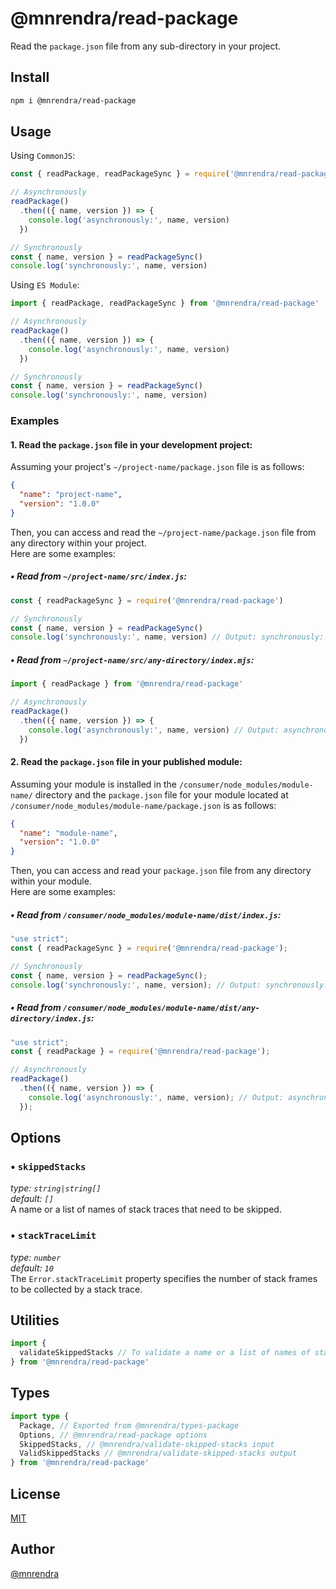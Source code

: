 # @mnrendra/read-package
Read the `package.json` file from any sub-directory in your project.

## Install
```bash
npm i @mnrendra/read-package
```

## Usage

Using `CommonJS`:
```javascript
const { readPackage, readPackageSync } = require('@mnrendra/read-package')

// Asynchronously
readPackage()
  .then(({ name, version }) => {
    console.log('asynchronously:', name, version)
  })

// Synchronously
const { name, version } = readPackageSync()
console.log('synchronously:', name, version)
```

Using `ES Module`:
```javascript
import { readPackage, readPackageSync } from '@mnrendra/read-package'

// Asynchronously
readPackage()
  .then(({ name, version }) => {
    console.log('asynchronously:', name, version)
  })

// Synchronously
const { name, version } = readPackageSync()
console.log('synchronously:', name, version)
```

### Examples

#### 1. Read the `package.json` file in your development project:
Assuming your project's `~/project-name/package.json` file is as follows:
```json
{
  "name": "project-name",
  "version": "1.0.0"
}
```

Then, you can access and read the `~/project-name/package.json` file from any directory within your project.<br/>
Here are some examples:<br/>

##### • Read from `~/project-name/src/index.js`:
```javascript
const { readPackageSync } = require('@mnrendra/read-package')

// Synchronously
const { name, version } = readPackageSync()
console.log('synchronously:', name, version) // Output: synchronously: project-name 1.0.0
```

##### • Read from `~/project-name/src/any-directory/index.mjs`:
```javascript
import { readPackage } from '@mnrendra/read-package'

// Asynchronously
readPackage()
  .then(({ name, version }) => {
    console.log('asynchronously:', name, version) // Output: asynchronously: project-name 1.0.0
  })
```

#### 2. Read the `package.json` file in your published module:
Assuming your module is installed in the `/consumer/node_modules/module-name/` directory and the `package.json` file for your module located at `/consumer/node_modules/module-name/package.json` is as follows:
```json
{
  "name": "module-name",
  "version": "1.0.0"
}
```

Then, you can access and read your `package.json` file from any directory within your module.<br/>
Here are some examples:<br/>

##### • Read from `/consumer/node_modules/module-name/dist/index.js`:
```javascript
"use strict";
const { readPackageSync } = require('@mnrendra/read-package');

// Synchronously
const { name, version } = readPackageSync();
console.log('synchronously:', name, version); // Output: synchronously: module-name 1.0.0
```

##### • Read from `/consumer/node_modules/module-name/dist/any-directory/index.js`:
```javascript
"use strict";
const { readPackage } = require('@mnrendra/read-package');

// Asynchronously
readPackage()
  .then(({ name, version }) => {
    console.log('asynchronously:', name, version); // Output: asynchronously: module-name 1.0.0
  });
```

## Options
### • `skippedStacks`
*type: `string|string[]`*<br/>
*default: `[]`*<br/>
A name or a list of names of stack traces that need to be skipped.
### • `stackTraceLimit`
*type: `number`*<br/>
*default: `10`*<br/>
The `Error.stackTraceLimit` property specifies the number of stack frames to be collected by a stack trace.

## Utilities
```javascript
import {
  validateSkippedStacks // To validate a name or a list of names of stack traces that need to be skipped. More info: @see https://github.com/mnrendra/validate-skipped-stacks
} from '@mnrendra/read-package'
```

## Types
```typescript
import type {
  Package, // Exported from @mnrendra/types-package
  Options, // @mnrendra/read-package options
  SkippedStacks, // @mnrendra/validate-skipped-stacks input
  ValidSkippedStacks // @mnrendra/validate-skipped-stacks output
} from '@mnrendra/read-package'
```

## License
[MIT](https://github.com/mnrendra/read-package/blob/HEAD/LICENSE)

## Author
[@mnrendra](https://github.com/mnrendra)
